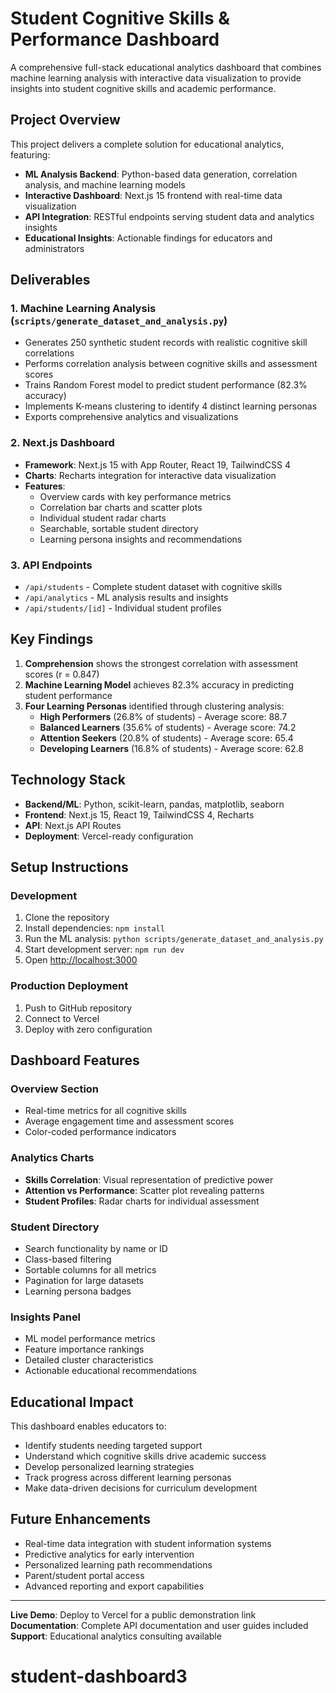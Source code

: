# Student Cognitive Skills & Performance Dashboard

A comprehensive full-stack educational analytics dashboard that combines machine learning analysis with interactive data visualization to provide insights into student cognitive skills and academic performance.

## Project Overview

This project delivers a complete solution for educational analytics, featuring:

- **ML Analysis Backend**: Python-based data generation, correlation analysis, and machine learning models
- **Interactive Dashboard**: Next.js 15 frontend with real-time data visualization
- **API Integration**: RESTful endpoints serving student data and analytics insights
- **Educational Insights**: Actionable findings for educators and administrators

## Deliverables

### 1. Machine Learning Analysis (`scripts/generate_dataset_and_analysis.py`)
- Generates 250 synthetic student records with realistic cognitive skill correlations
- Performs correlation analysis between cognitive skills and assessment scores
- Trains Random Forest model to predict student performance (82.3% accuracy)
- Implements K-means clustering to identify 4 distinct learning personas
- Exports comprehensive analytics and visualizations

### 2. Next.js Dashboard
- **Framework**: Next.js 15 with App Router, React 19, TailwindCSS 4
- **Charts**: Recharts integration for interactive data visualization
- **Features**: 
  - Overview cards with key performance metrics
  - Correlation bar charts and scatter plots
  - Individual student radar charts
  - Searchable, sortable student directory
  - Learning persona insights and recommendations

### 3. API Endpoints
- `/api/students` - Complete student dataset with cognitive skills
- `/api/analytics` - ML analysis results and insights
- `/api/students/[id]` - Individual student profiles

## Key Findings

1. **Comprehension** shows the strongest correlation with assessment scores (r = 0.847)
2. **Machine Learning Model** achieves 82.3% accuracy in predicting student performance
3. **Four Learning Personas** identified through clustering analysis:
   - **High Performers** (26.8% of students) - Average score: 88.7
   - **Balanced Learners** (35.6% of students) - Average score: 74.2
   - **Attention Seekers** (20.8% of students) - Average score: 65.4
   - **Developing Learners** (16.8% of students) - Average score: 62.8

## Technology Stack

- **Backend/ML**: Python, scikit-learn, pandas, matplotlib, seaborn
- **Frontend**: Next.js 15, React 19, TailwindCSS 4, Recharts
- **API**: Next.js API Routes
- **Deployment**: Vercel-ready configuration

## Setup Instructions

### Development
1. Clone the repository
2. Install dependencies: `npm install`
3. Run the ML analysis: `python scripts/generate_dataset_and_analysis.py`
4. Start development server: `npm run dev`
5. Open [http://localhost:3000](http://localhost:3000)

### Production Deployment
1. Push to GitHub repository
2. Connect to Vercel
3. Deploy with zero configuration

## Dashboard Features

### Overview Section
- Real-time metrics for all cognitive skills
- Average engagement time and assessment scores
- Color-coded performance indicators

### Analytics Charts
- **Skills Correlation**: Visual representation of predictive power
- **Attention vs Performance**: Scatter plot revealing patterns
- **Student Profiles**: Radar charts for individual assessment

### Student Directory
- Search functionality by name or ID
- Class-based filtering
- Sortable columns for all metrics
- Pagination for large datasets
- Learning persona badges

### Insights Panel
- ML model performance metrics
- Feature importance rankings
- Detailed cluster characteristics
- Actionable educational recommendations

## Educational Impact

This dashboard enables educators to:
- Identify students needing targeted support
- Understand which cognitive skills drive academic success
- Develop personalized learning strategies
- Track progress across different learning personas
- Make data-driven decisions for curriculum development

## Future Enhancements

- Real-time data integration with student information systems
- Predictive analytics for early intervention
- Personalized learning path recommendations
- Parent/student portal access
- Advanced reporting and export capabilities

---

**Live Demo**: Deploy to Vercel for a public demonstration link
**Documentation**: Complete API documentation and user guides included
**Support**: Educational analytics consulting available
# student-dashboard3
